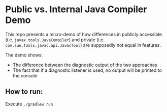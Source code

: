 # Public vs. Internal Java Compiler Demo

This repo presents a micro-demo of how differences in publicly accessible (i.e. `javax.tools.JavaCompiler`) and private (i.e. `com.sun.tools.javac.api.JavacTool`) are supposedly not equal in features.

The demo shows:
 - The difference between the diagnostic output of the two approaches
 - The fact that if a diagnostic listener is used, no output will be printed to the console

## How to run:

Execute `./gradlew run`